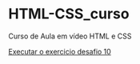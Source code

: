 # HTML-CSS_curso
 Curso de Aula em vídeo HTML e CSS


<a href="https://github.com/vmaxbh/HTML-CSS_curso.io">Executar o exercicio desafio 10</a>
